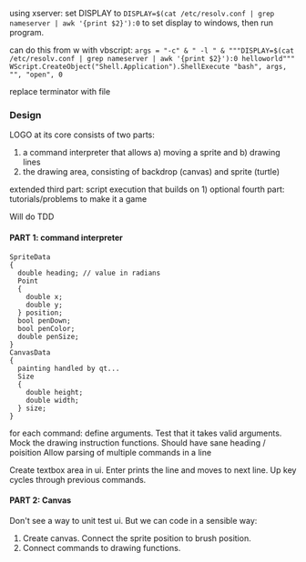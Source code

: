 using xserver:
set DISPLAY to `DISPLAY=$(cat /etc/resolv.conf | grep nameserver | awk '{print $2}'):0` to set display to windows, then run program.

can do this from w with vbscript:
`args = "-c" & " -l " & """DISPLAY=$(cat /etc/resolv.conf | grep nameserver | awk '{print $2}'):0 helloworld""" WScript.CreateObject("Shell.Application").ShellExecute "bash", args, "", "open", 0`

replace terminator with file

### Design

LOGO at its core consists of two parts:

1. a command interpreter that allows a) moving a sprite and b) drawing lines
2. the drawing area, consisting of backdrop (canvas) and sprite (turtle)

extended third part: script execution that builds on 1)
optional fourth part: tutorials/problems to make it a game

Will do TDD

#### PART 1: command interpreter

```
SpriteData
{
  double heading; // value in radians
  Point
  {
    double x;
    double y;
  } position;
  bool penDown;
  bool penColor;
  double penSize;
}
CanvasData
{
  painting handled by qt...
  Size
  {
    double height;
    double width;
  } size;
}
```

for each command: define arguments. Test that it takes valid arguments.
Mock the drawing instruction functions. Should have sane heading / poisition
Allow parsing of multiple commands in a line

Create textbox area in ui. Enter prints the line and moves to next line.
Up key cycles through previous commands.

#### PART 2: Canvas

Don't see a way to unit test ui. But we can code in a sensible way:

1. Create canvas. Connect the sprite position to brush position.
2. Connect commands to drawing functions.

